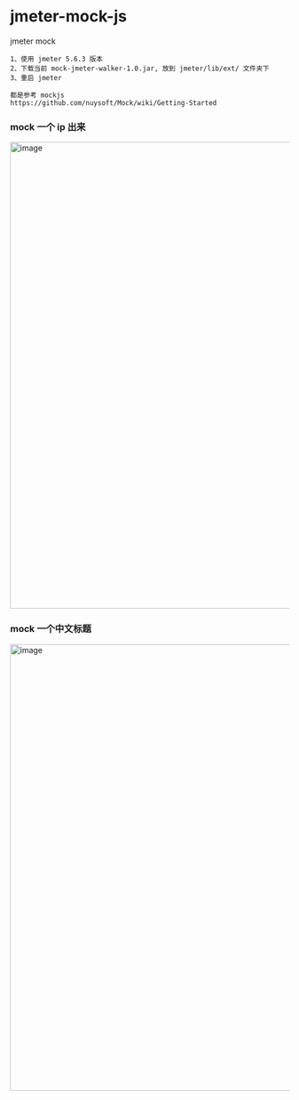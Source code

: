 # jmeter-mock-js
jmeter mock

```
1、使用 jmeter 5.6.3 版本
2、下载当前 mock-jmeter-walker-1.0.jar, 放到 jmeter/lib/ext/ 文件夹下
3、重启 jmeter
```

```
都是参考 mockjs
https://github.com/nuysoft/Mock/wiki/Getting-Started
```

### mock 一个 ip 出来

<img width="839" alt="image" src="https://github.com/walkersing/jmeter-mock-js/assets/4715142/2b94fba0-3f09-4f4a-83f9-d8c9f90c5011">

### mock 一个中文标题

<img width="803" alt="image" src="https://github.com/walkersing/jmeter-mock-js/assets/4715142/a6e41deb-a006-497b-a2ee-ef3214ce5885">

